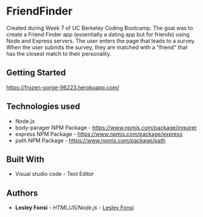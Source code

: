 # FriendFinder

Created during Week 7 of UC Berkeley Coding Bootcamp. The goal was to create a Friend Finder app (essentially a dating app but for friends) 
using Node and Express servers. The user enters the page that leads to a survey. When the user submits the survey, they are matched with
a "friend" that has the closest match to their personality.

## Getting Started
https://frozen-gorge-96223.herokuapp.com/

## Technologies used
- Node.js
- body-parager NPM Package - https://www.npmjs.com/package/inquirer
- express NPM Package - https://www.npmjs.com/package/express
- path NPM Package - https://www.npmjs.com/package/path


## Built With

* Visual studio code - Text Editor

## Authors

* **Lesley Fonsi** - *HTML/JS/Node.js* - [Lesley Fonsi](https://github.com/lesleyfon/FriendFinder)
